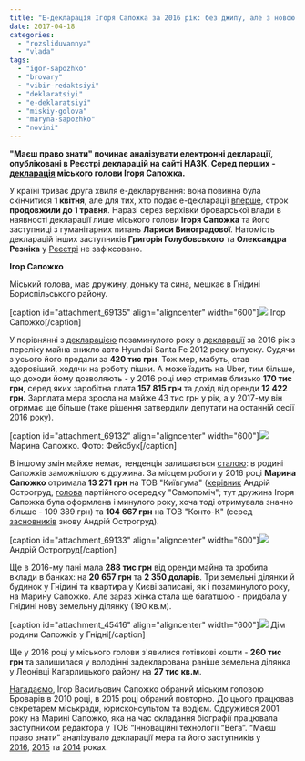 ```yaml
---
title: "Е-декларація Ігоря Сапожка за 2016 рік: без джипу, але з новою земельною ділянкою"
date: 2017-04-18
categories: 
  - "rozsliduvannya"
  - "vlada"
tags: 
  - "igor-sapozhko"
  - "brovary"
  - "vibir-redaktsiyi"
  - "deklaratsiyi"
  - "e-deklaratsiyi"
  - "miskiy-golova"
  - "maryna-sapozhko"
  - "novini"
---
```


**"Маєш право знати" починає аналізувати електронні декларації, опубліковані в Реєстрі декларацій на сайті НАЗК. Серед перших - [декларація](https://public.nazk.gov.ua/declaration/a18e6f87-72cb-4a15-a41f-886cd1441f8c) міського голови Ігоря Сапожка.**

У країні триває друга хвиля е-декларування: вона повинна була скінчитися **1 квітня**, але для тих, хто подає е-декларації [вперше](https://nazk.gov.ua/news/do-uvagy-subyektiv-deklaruvannya-yaki-podayut-deklaraciyu-vpershe), строк **продовжили до 1 травня**. Наразі серез верхівки броварської влади в наявності декларації лише міського голови **Ігоря Сапожка** та його заступниці з гуманітарних питань **Лариси Виноградової**. Натомість декларацій інших заступників **Григорія Голубовського** та **Олександра Резніка** у [Реєстрі](https://public.nazk.gov.ua/search) не зафіксовано.

**Ігор Сапожко**

Міський голова, має дружину, доньку та сина, мешкає в Гнідині Бориспільського району.

\[caption id="attachment\_69135" align="aligncenter" width="600"\][![](https://mpz.brovary.org/wp-content/uploads/2017/04/sapozhko-1.jpg)](https://mpz.brovary.org/wp-content/uploads/2017/04/sapozhko-1.jpg) Ігор Сапожко\[/caption\]

У порівнянні з [декларацією](https://public.nazk.gov.ua/declaration/81ca9aa4-15d2-4610-aa3d-608189986612) позаминулого року в [декларації](https://public.nazk.gov.ua/declaration/a18e6f87-72cb-4a15-a41f-886cd1441f8c) за 2016 рік з переліку майна зникло авто Hyundai Santa Fe 2012 року випуску. Судячи з усього його продали за **420 тис грн**. Тож мер, мабуть, став здоровіший, ходячи на роботу пішки. А може їздить на Uber, тим більше, що доходи йому дозволяють - у 2016 році мер отримав близько **170 тис грн**, серед яких заробітна плата **157 815 грн** та дохід від оренди **12 422 грн.** Зарплата мера зросла на майже 43 тис грн у рік, а у 2017-му він отримає ще більше (таке рішення затвердили депутати на останній сесії 2016 року).

\[caption id="attachment\_69132" align="aligncenter" width="600"\][![](https://mpz.brovary.org/wp-content/uploads/2017/04/sapozhko.jpg)](https://mpz.brovary.org/wp-content/uploads/2017/04/sapozhko.jpg) Марина Сапожко. Фото: Фейсбук\[/caption\]

В іншому змін майже немає, тенденція залишається [сталою](https://mpz.brovary.org/e-deklaratsiya-sapozhka-groshi-zhytlo-zemelni-dilyanky-majzhe-vse-vlasnist-druzhyny/): в родині Сапожків заможнішою є дружина. За місцем роботи у 2016 році **Марина Сапожко** отримала **13 271 грн** на ТОВ "Київгума" ([керівник](https://youcontrol.com.ua/catalog/company_details/35115248/) Андрій Острогруд, [голова](https://mpz.brovary.org/brovarska-samopomich-tsya-miskrada-krashha-za-poperednyu-ale-kardynalnyh-zmin-ne-vidbulosya-foto/) партійного осередку "Самопоміч"; тут дружина Ігоря Сапожка була оформлена і минулого року, хоча тоді отримувала значно більше - 109 389 грн) та **104 667 грн** на ТОВ "Конто-К" (серед [засновників](https://youcontrol.com.ua/ru/catalog/company_details/33736555/) знову Андрій Острогруд).

\[caption id="attachment\_69133" align="aligncenter" width="600"\][![](https://mpz.brovary.org/wp-content/uploads/2017/04/ostrogrud.jpg)](https://mpz.brovary.org/wp-content/uploads/2017/04/ostrogrud.jpg) Андрій Острогруд\[/caption\]

Ще в 2016-му пані мала **288 тис грн** від оренди майна та зробила вклади в банках: на **20 657 грн** та **2 350 доларів**. Три земельні ділянки й будинок у Гнідині та квартира у Києві записані, як і позаминулого року, на Марину Сапожко. Але зараз жінка стала ще багатшою - придбала у Гнідині нову земельну ділянку (190 кв.м).

\[caption id="attachment\_45416" align="aligncenter" width="600"\][![](https://mpz.brovary.org/wp-content/uploads/2015/09/sapozhko-gnedyn-5.jpg)](https://mpz.brovary.org/wp-content/uploads/2015/09/sapozhko-gnedyn-5.jpg) Дім родини Сапожків у Гнідні\[/caption\]

Ще у 2016 році у міського голови з'явилися готівкові кошти - **260 тис грн** та залишилася у володінні задекларована раніше земельна ділянка у Леонівці Кагарлицького району на **27 тис кв.м**.

[Нагадаємо](https://mpz.brovary.org/brovarska-vlada/brovarskyj-miskyj-holova/), Ігор Васильович Сапожко обраний міським головою Броварів в 2010 році, в 2015 році обраний повторно. До цього працював секретарем міськради, юрисконсультом та водієм. Одружився 2001 року на Марині Сапожко, яка на час складання біографії працювала заступником редактора у ТОВ “Інноваційні технології “Вега”. “Маєш право знати” аналізувало декларації мера та його заступників у [2016](https://mpz.brovary.org/e-deklaratsiya-sapozhka-groshi-zhytlo-zemelni-dilyanky-majzhe-vse-vlasnist-druzhyny/), [2015](https://mpz.brovary.org/u-sapozhka-nova-zemelna-dilyanka-a-golubovskyj-rozluchyvsya-meriya-oprylyudnyla-deklaratsiyi/) та [2014](https://mpz.brovary.org/sapozhko-ta-zastupniki-pokazali-minulorichni-dohodi-ta-mayno/) роках.
